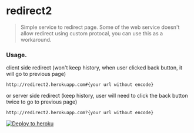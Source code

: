 # redirect2
> Simple service to redirect page.
> Some of the web service doesn't allow redirect using custom protocal, you can use this as a workaround.


### Usage.

client side redirect (won't keep history, when user clicked back button, it will go to previous page)

```
http://redirect2.herokuapp.com#{your url without encode}
```

or server side redirect (keep history, user will need to click the back button twice to go to previous page)

```
http://redirect2.herokuapp.com?{your url without encode}
```



[![Deploy to heroku](https://www.herokucdn.com/deploy/button.svg)](https://heroku.com/deploy?template=https://github.com/ste80/redirect2/tree/master)
